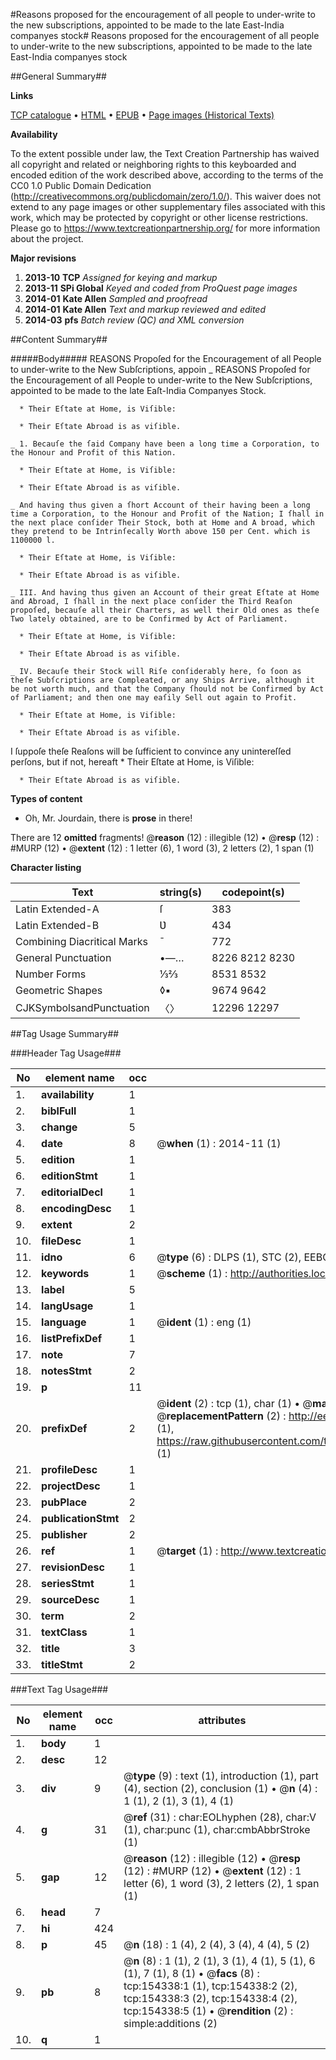 #Reasons proposed for the encouragement of all people to under-write to the new subscriptions, appointed to be made to the late East-India companyes stock#
Reasons proposed for the encouragement of all people to under-write to the new subscriptions, appointed to be made to the late East-India companyes stock

##General Summary##

**Links**

[TCP catalogue](http://www.ota.ox.ac.uk/tcp/)  • 
[HTML](http://tei.it.ox.ac.uk/tcp/Texts-HTML/free/A92/A92291.html)  • 
[EPUB](http://tei.it.ox.ac.uk/tcp/Texts-EPUB/free/A92/A92291.epub) • 
[Page images (Historical Texts)](https://historicaltexts.jisc.ac.uk/eebo-99899651e)

**Availability**

To the extent possible under law, the Text Creation Partnership has waived all copyright and related or neighboring rights to this keyboarded and encoded edition of the work described above, according to the terms of the CC0 1.0 Public Domain Dedication (http://creativecommons.org/publicdomain/zero/1.0/). This waiver does not extend to any page images or other supplementary files associated with this work, which may be protected by copyright or other license restrictions. Please go to https://www.textcreationpartnership.org/ for more information about the project.

**Major revisions**

1. __2013-10__ __TCP__ *Assigned for keying and markup*
1. __2013-11__ __SPi Global__ *Keyed and coded from ProQuest page images*
1. __2014-01__ __Kate Allen__ *Sampled and proofread*
1. __2014-01__ __Kate Allen__ *Text and markup reviewed and edited*
1. __2014-03__ __pfs__ *Batch review (QC) and XML conversion*

##Content Summary##

#####Body#####
REASONS Propoſed for the Encouragement of all People to under-write to the New Subſcriptions, appoin
    _ REASONS Propoſed for the Encouragement of all People to under-write to the New Subſcriptions, appointed to be made to the late Eaſt-India Companyes Stock.

      * Their Eſtate at Home, is Viſible:

      * Their Eſtate Abroad is as viſible.

    _ 1. Becauſe the ſaid Company have been a long time a Corporation, to the Honour and Profit of this Nation.

      * Their Eſtate at Home, is Viſible:

      * Their Eſtate Abroad is as viſible.

    _ And having thus given a ſhort Account of their having been a long time a Corporation, to the Honour and Profit of the Nation; I ſhall in the next place conſider Their Stock, both at Home and A broad, which they pretend to be Intrinſecally Worth above 150 per Cent. which is 1100000 l.

      * Their Eſtate at Home, is Viſible:

      * Their Eſtate Abroad is as viſible.

    _ III. And having thus given an Account of their great Eſtate at Home and Abroad, I ſhall in the next place conſider the Third Reaſon propoſed, becauſe all their Charters, as well their Old ones as theſe Two lately obtained, are to be Confirmed by Act of Parliament.

      * Their Eſtate at Home, is Viſible:

      * Their Eſtate Abroad is as viſible.

    _ IV. Becauſe their Stock will Riſe conſiderably here, ſo ſoon as theſe Subſcriptions are Compleated, or any Ships Arrive, although it be not worth much, and that the Company ſhould not be Confirmed by Act of Parliament; and then one may eaſily Sell out again to Profit.

      * Their Eſtate at Home, is Viſible:

      * Their Eſtate Abroad is as viſible.
I ſuppoſe theſe Reaſons will be ſufficient to convince any unintereſſed perſons, but if not, hereaft
      * Their Eſtate at Home, is Viſible:

      * Their Eſtate Abroad is as viſible.

**Types of content**

  * Oh, Mr. Jourdain, there is **prose** in there!

There are 12 **omitted** fragments! 
 @__reason__ (12) : illegible (12)  •  @__resp__ (12) : #MURP (12)  •  @__extent__ (12) : 1 letter (6), 1 word (3), 2 letters (2), 1 span (1)

**Character listing**


|Text|string(s)|codepoint(s)|
|---|---|---|
|Latin Extended-A|ſ|383|
|Latin Extended-B|Ʋ|434|
|Combining             Diacritical Marks|̄|772|
|General Punctuation|•—…|8226 8212 8230|
|Number Forms|⅓⅔|8531 8532|
|Geometric Shapes|◊▪|9674 9642|
|CJKSymbolsandPunctuation|〈〉|12296 12297|

##Tag Usage Summary##

###Header Tag Usage###

|No|element name|occ|attributes|
|---|---|---|---|
|1.|__availability__|1||
|2.|__biblFull__|1||
|3.|__change__|5||
|4.|__date__|8| @__when__ (1) : 2014-11 (1)|
|5.|__edition__|1||
|6.|__editionStmt__|1||
|7.|__editorialDecl__|1||
|8.|__encodingDesc__|1||
|9.|__extent__|2||
|10.|__fileDesc__|1||
|11.|__idno__|6| @__type__ (6) : DLPS (1), STC (2), EEBO-CITATION (1), PROQUEST (1), VID (1)|
|12.|__keywords__|1| @__scheme__ (1) : http://authorities.loc.gov/ (1)|
|13.|__label__|5||
|14.|__langUsage__|1||
|15.|__language__|1| @__ident__ (1) : eng (1)|
|16.|__listPrefixDef__|1||
|17.|__note__|7||
|18.|__notesStmt__|2||
|19.|__p__|11||
|20.|__prefixDef__|2| @__ident__ (2) : tcp (1), char (1)  •  @__matchPattern__ (2) : ([0-9\-]+):([0-9IVX]+) (1), (.+) (1)  •  @__replacementPattern__ (2) : http://eebo.chadwyck.com/downloadtiff?vid=$1&page=$2 (1), https://raw.githubusercontent.com/textcreationpartnership/Texts/master/tcpchars.xml#$1 (1)|
|21.|__profileDesc__|1||
|22.|__projectDesc__|1||
|23.|__pubPlace__|2||
|24.|__publicationStmt__|2||
|25.|__publisher__|2||
|26.|__ref__|1| @__target__ (1) : http://www.textcreationpartnership.org/docs/. (1)|
|27.|__revisionDesc__|1||
|28.|__seriesStmt__|1||
|29.|__sourceDesc__|1||
|30.|__term__|2||
|31.|__textClass__|1||
|32.|__title__|3||
|33.|__titleStmt__|2||


###Text Tag Usage###

|No|element name|occ|attributes|
|---|---|---|---|
|1.|__body__|1||
|2.|__desc__|12||
|3.|__div__|9| @__type__ (9) : text (1), introduction (1), part (4), section (2), conclusion (1)  •  @__n__ (4) : 1 (1), 2 (1), 3 (1), 4 (1)|
|4.|__g__|31| @__ref__ (31) : char:EOLhyphen (28), char:V (1), char:punc (1), char:cmbAbbrStroke (1)|
|5.|__gap__|12| @__reason__ (12) : illegible (12)  •  @__resp__ (12) : #MURP (12)  •  @__extent__ (12) : 1 letter (6), 1 word (3), 2 letters (2), 1 span (1)|
|6.|__head__|7||
|7.|__hi__|424||
|8.|__p__|45| @__n__ (18) : 1 (4), 2 (4), 3 (4), 4 (4), 5 (2)|
|9.|__pb__|8| @__n__ (8) : 1 (1), 2 (1), 3 (1), 4 (1), 5 (1), 6 (1), 7 (1), 8 (1)  •  @__facs__ (8) : tcp:154338:1 (1), tcp:154338:2 (2), tcp:154338:3 (2), tcp:154338:4 (2), tcp:154338:5 (1)  •  @__rendition__ (2) : simple:additions (2)|
|10.|__q__|1||

